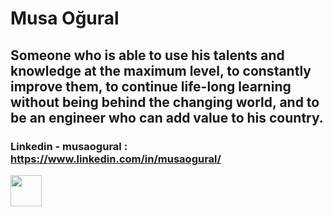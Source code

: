 

# Musa Oğural
## Someone who is able to use his talents and knowledge at the maximum level, to constantly improve them, to continue life-long learning without being behind the changing world, and to be an engineer who can add value to his country.

### Linkedin - musaogural : https://www.linkedin.com/in/musaogural/
<img align = "left"  width = "50px" src = "https://github.com/musaogural/musaogural/blob/main/linkedin%20logo_icon.ico" />

